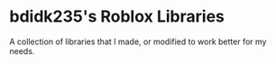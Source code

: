 # bdidk235's Roblox Libraries
A collection of libraries that I made, or modified to work better for my needs.
